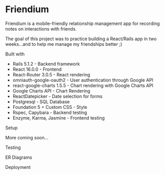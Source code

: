 # Friendium

Friendium is a mobile-friendly relationship management app for recording notes on interactions with friends.

The goal of this project was to practice building a React/Rails app in two weeks...and to help me manage my friendships better ;)


Built with

* Rails 5.1.2 - Backend framework
* React 16.0.0 - Frontend
* React-Router 3.0.5 - React rendering
* omniauth-google-oauth2 - User authentication through Google API
* react-google-charts 1.5.5 - Chart rendering with Google Charts API
* Google Charts API - Chart Rendering
* ReactDatepicker - Date selection for forms
* Postgresql - SQL Database
* Foundation 5 + Custom CSS - Style
* Rspec, Capybara - Backend testing
* Enzyme, Karma, Jasmine - Frontend testing

Setup

More coming soon...

Testing

ER Diagrams

Deployment
